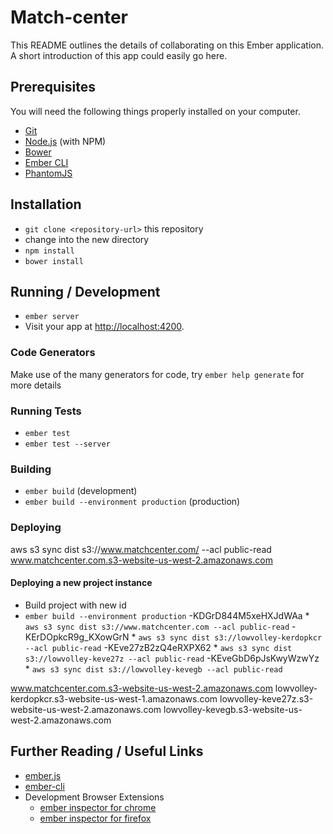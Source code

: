 # Match-center

This README outlines the details of collaborating on this Ember application.
A short introduction of this app could easily go here.

## Prerequisites

You will need the following things properly installed on your computer.

* [Git](http://git-scm.com/)
* [Node.js](http://nodejs.org/) (with NPM)
* [Bower](http://bower.io/)
* [Ember CLI](http://www.ember-cli.com/)
* [PhantomJS](http://phantomjs.org/)

## Installation

* `git clone <repository-url>` this repository
* change into the new directory
* `npm install`
* `bower install`

## Running / Development

* `ember server`
* Visit your app at [http://localhost:4200](http://localhost:4200).

### Code Generators

Make use of the many generators for code, try `ember help generate` for more details

### Running Tests

* `ember test`
* `ember test --server`

### Building

* `ember build` (development)
* `ember build --environment production` (production)

### Deploying

aws s3 sync dist s3://www.matchcenter.com/ --acl public-read
www.matchcenter.com.s3-website-us-west-2.amazonaws.com

#### Deploying a new project instance
* Build project with new id
* `ember build --environment production`
-KDGrD844M5xeHXJdWAa * `aws s3 sync dist s3://www.matchcenter.com --acl public-read`
-KErDOpkcR9g_KXowGrN * `aws s3 sync dist s3://lowvolley-kerdopkcr --acl public-read`
-KEve27zB2zQ4eRXPX62 * `aws s3 sync dist s3://lowvolley-keve27z --acl public-read`
-KEveGbD6pJsKwyWzwYz * `aws s3 sync dist s3://lowvolley-kevegb --acl public-read`

www.matchcenter.com.s3-website-us-west-2.amazonaws.com
lowvolley-kerdopkcr.s3-website-us-west-1.amazonaws.com
lowvolley-keve27z.s3-website-us-west-2.amazonaws.com
lowvolley-kevegb.s3-website-us-west-2.amazonaws.com

## Further Reading / Useful Links

* [ember.js](http://emberjs.com/)
* [ember-cli](http://www.ember-cli.com/)
* Development Browser Extensions
  * [ember inspector for chrome](https://chrome.google.com/webstore/detail/ember-inspector/bmdblncegkenkacieihfhpjfppoconhi)
  * [ember inspector for firefox](https://addons.mozilla.org/en-US/firefox/addon/ember-inspector/)

